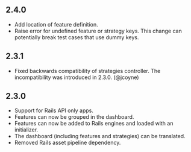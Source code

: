 ## 2.4.0

* Add location of feature definition.
* Raise error for undefined feature or strategy keys. This change can potentially break test cases that use dummy keys.

## 2.3.1

* Fixed backwards compatibility of strategies controller. The incompatibility was introduced in 2.3.0. (@jcoyne)

## 2.3.0

* Support for Rails API only apps.
* Features can now be grouped in the dashboard.
* Features can now be added to Rails engines and loaded with an initializer.
* The dashboard (including features and strategies) can be translated.
* Removed Rails asset pipeline dependency.
